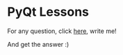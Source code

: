 # PyQt Lessons

For any question, click [here](http://t.me/Wax30d), write me! 

And get the answer :)
